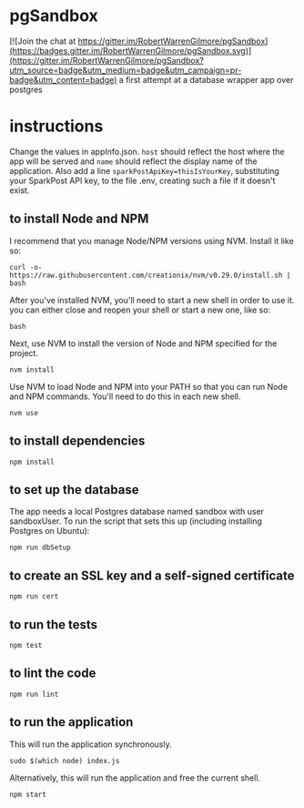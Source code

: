 # pgSandbox

[![Join the chat at https://gitter.im/RobertWarrenGilmore/pgSandbox](https://badges.gitter.im/RobertWarrenGilmore/pgSandbox.svg)](https://gitter.im/RobertWarrenGilmore/pgSandbox?utm_source=badge&utm_medium=badge&utm_campaign=pr-badge&utm_content=badge)
a first attempt at a database wrapper app over postgres

# instructions

Change the values in appInfo.json. `host` should reflect the host where the app will be served and `name` should reflect the display name of the application. Also add a line `sparkPostApiKey=thisIsYourKey`, substituting your SparkPost API key, to the file .env, creating such a file if it doesn't exist.

## to install Node and NPM
I recommend that you manage Node/NPM versions using NVM. Install it like so:
```
curl -o- https://raw.githubusercontent.com/creationix/nvm/v0.29.0/install.sh | bash
```
After you've installed NVM, you'll need to start a new shell in order to use it. you can either close and reopen your shell or start a new one, like so:
```
bash
```
Next, use NVM to install the version of Node and NPM specified for the project.
```
nvm install
```
Use NVM to load Node and NPM into your PATH so that you can run Node and NPM commands. You'll need to do this in each new shell.
```
nvm use
```

## to install dependencies
```
npm install
```

## to set up the database
The app needs a local Postgres database named sandbox with user sandboxUser. To run the script that sets this up (including installing Postgres on Ubuntu):
```
npm run dbSetup
```

## to create an SSL key and a self-signed certificate
```
npm run cert
```

## to run the tests
```
npm test
```

## to lint the code
```
npm run lint
```

## to run the application
This will run the application synchronously.
```
sudo $(which node) index.js
```
Alternatively, this will run the application and free the current shell.
```
npm start
```
